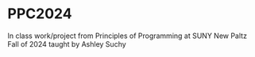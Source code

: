 # PPC2024
In class work/project from Principles of Programming at SUNY New Paltz Fall of 2024 taught by Ashley Suchy
